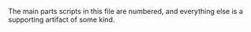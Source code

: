 The main parts scripts in this file are numbered, and everything else is a supporting artifact of some kind.

